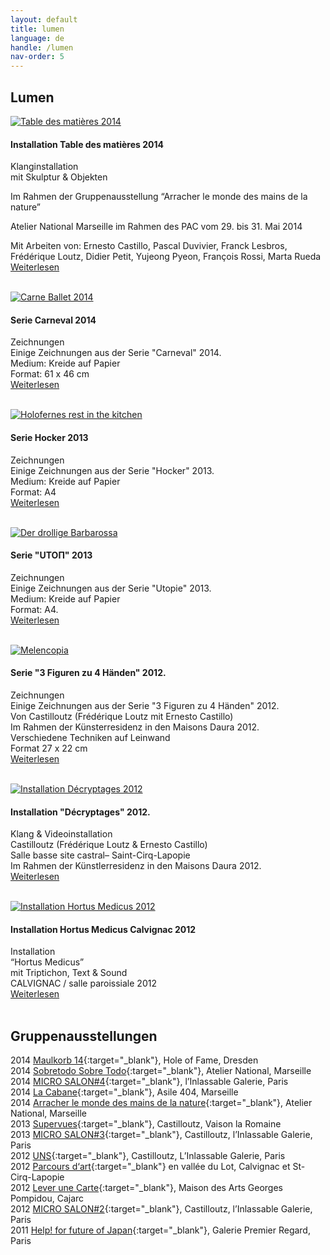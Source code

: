 ```yaml
---
layout: default
title: lumen
language: de
handle: /lumen
nav-order: 5
---
```

## Lumen  

<a href="/installation-tabledesmatieres" title="Weiterlesen"><img src="/galeries/installation-tabledesmatieres/photo-2-6-e1402644261631.jpg" alt="Table des matières 2014" class="img-left"></a>
#### Installation Table des matières 2014  
  
Klanginstallation  
mit Skulptur & Objekten  

Im Rahmen der Gruppenausstellung
“Arracher le monde des mains de la nature”

Atelier National Marseille im Rahmen des PAC
vom 29. bis 31. Mai 2014

Mit Arbeiten von: Ernesto Castillo, Pascal Duvivier, Franck Lesbros, Frédérique Loutz, Didier Petit, Yujeong Pyeon, François Rossi, Marta Rueda  
[Weiterlesen](/installation-tabledesmatieres "Installation Table des matières 2014 2014") 
<br style="clear:both" />
<br style="clear:both" />
  
<a href="/serie-carneval" title="Weiterlesen"><img src="/galeries/serie-carneval/carne-ballet-beschnitt.jpg" alt="Carne Ballet 2014" class="img-left"></a>
#### Serie Carneval 2014  
  
Zeichnungen  
Einige Zeichnungen aus der Serie "Carneval" 2014.  
Medium: Kreide auf Papier  
Format: 61 x 46 cm  
[Weiterlesen](/serie-carneval "Serie Carneval 2014") 
<br style="clear:both" />
<br style="clear:both" />
  
<a href="/serie-hocker" title="Weiterlesen"><img src="/galeries/serie-hocker/holofernes-web.jpg" alt="Holofernes rest in the kitchen" class="img-left"></a>
#### Serie Hocker 2013  
  
Zeichnungen  
Einige Zeichnungen aus der Serie "Hocker" 2013.  
Medium: Kreide auf Papier  
Format: A4  
[Weiterlesen](/serie-hocker "Serie Hocker 2013") 
<br style="clear:both" />
<br style="clear:both" />
  
<a href="/serie-utopie" title="Weiterlesen"><img src="/galeries/serie-utopie/der-drollige-barbarossa-web.jpg" alt="Der drollige Barbarossa" class="img-left"></a>
#### Serie "UTOΠ" 2013  
  
Zeichnungen  
Einige Zeichnungen aus der Serie "Utopie" 2013.  
Medium: Kreide auf Papier  
Format: A4.  
[Weiterlesen](/serie-utopie "Serie Utopie 2013") 
<br style="clear:both" />
<br style="clear:both" />
  
<a href="/serie-3figuren" title="Weiterlesen"><img src="/galeries/serie-3figuren/Image06.jpg" alt="Melencopia" class="img-left"></a>
#### Serie "3 Figuren zu 4 Händen" 2012.  
  
Zeichnungen  
Einige Zeichnungen aus der Serie "3 Figuren zu 4 Händen" 2012.  
Von Castilloutz (Frédérique Loutz mit Ernesto Castillo)  
Im Rahmen der Künsterresidenz in den Maisons Daura 2012.  
Verschiedene Techniken auf Leinwand  
Format 27 x 22 cm  
[Weiterlesen](/serie-3figuren "Serie 3 Figuren zu 4 Händen 2012") 
<br style="clear:both" />
<br style="clear:both" />

<a href="/installation-decryptages" title="Weiterlesen"><img src="/galeries/installation-decryptages/0006-DSCF4269.jpg" alt="Installation Décryptages 2012" class="img-left"></a>
#### Installation "Décryptages" 2012.  
  
Klang & Videoinstallation   
Castilloutz (Frédérique Loutz & Ernesto Castillo)  
Salle basse site castral– Saint-Cirq-Lapopie  
Im Rahmen der Künstlerresidenz in den Maisons Daura 2012.  
[Weiterlesen](/installation-decryptages "Installation Décryptages 2012") 
<br style="clear:both" />
<br style="clear:both" />

<a href="/installation-hortus" title="Weiterlesen"><img src="/galeries/installation-hortus/image02.jpg" alt="Installation Hortus Medicus 2012" class="img-left"></a>
#### Installation Hortus Medicus Calvignac 2012  
  
Installation  
“Hortus Medicus”  
mit Triptichon, Text & Sound  
CALVIGNAC / salle paroissiale 2012  
[Weiterlesen](/installation-hortus "Installation Hortus Medicus 2012") 
<br style="clear:both" />
<br style="clear:both" />

## Gruppenausstellungen  
  
2014 [Maulkorb 14](http://holeoffame.blogspot.fr/2014/12/der-maulkorb-14-release-ausstellung.html){:target="_blank"}, Hole of Fame, Dresden  
2014 [Sobretodo Sobre Todo](http://ateliernational.free.fr/wordpress/?p=2514){:target="_blank"}, Atelier National, Marseille  
2014 [MICRO SALON#4](https://www.galerielinlassable.com/ernesto-castillo/){:target="_blank"}, l’Inlassable Galerie, Paris  
2014 [La Cabane](https://asile404.org/la-cabane/){:target="_blank"}, Asile 404, Marseille  
2014 [Arracher le monde des mains de la nature](http://ateliernational.free.fr/wordpress/?p=2511){:target="_blank"}, Atelier National, Marseille  
2013 [Supervues](http://www.supervues.com/2013-9-222-l_inlassable_galerie_paris_frederique_loutz_ernesto_castillo_et-24.html){:target="_blank"}, Castilloutz, Vaison la Romaine  
2013 [MICRO SALON#3](https://www.galerielinlassable.com/ernesto-castillo/){:target="_blank"}, Castilloutz, l’Inlassable Galerie, Paris  
2012 [UNS](https://www.galerielinlassable.com/ernesto-castillo/){:target="_blank"}, Castilloutz, L’Inlassable Galerie, Paris  
2012 [Parcours d‘art](http://www.magcp.fr/project/lever-une-carte-8-juillet-2-septembre-2012/){:target="_blank"} en vallée du Lot, Calvignac et St-Cirq-Lapopie  
2012 [Lever une Carte](http://www.magcp.fr/project/lever-une-carte-8-juillet-2-septembre-2012/){:target="_blank"}, Maison des Arts Georges Pompidou, Cajarc  
2012 [MICRO SALON#2](https://www.galerielinlassable.com/ernesto-castillo/){:target="_blank"}, Castilloutz, l’Inlassable Galerie, Paris  
2011 [Help! for future of Japan](http://14h4611032011.blogspot.fr/p/artistes.html){:target="_blank"}, Galerie Premier Regard, Paris  
  
